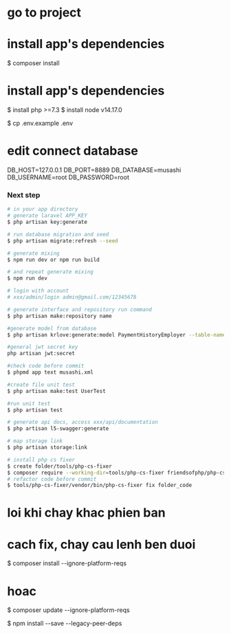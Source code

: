 # go to project

# install app's dependencies

$ composer install

# install app's dependencies

$ install php >=7.3
$ install node v14.17.0

$ cp .env.example .env

# edit connect database

DB_HOST=127.0.0.1
DB_PORT=8889
DB_DATABASE=musashi
DB_USERNAME=root
DB_PASSWORD=root

### Next step

```bash
# in your app directory
# generate laravel APP_KEY
$ php artisan key:generate

# run database migration and seed
$ php artisan migrate:refresh --seed

# generate mixing
$ npm run dev or npm run build

# and repeat generate mixing
$ npm run dev

# login with account
# xxx/admin/login admin@gmail.com/12345678

# generate interface and repository run command
$ php artisan make:repository name

#generate model from database
$ php artisan krlove:generate:model PaymentHistoryEmployer --table-name=payment_history_emplyer

#general jwt secret key
php artisan jwt:secret

#check code before commit
$ phpmd app text musashi.xml

#create file unit test
$ php artisan make:test UserTest

#run unit test
$ php artisan test

# generate api docs, access xxx/api/documentation
$ php artisan l5-swagger:generate

# map storage link
$ php artisan storage:link

# install php cs fixer
$ create folder/tools/php-cs-fixer
$ composer require --working-dir=tools/php-cs-fixer friendsofphp/php-cs-fixer
# refactor code before commit
$ tools/php-cs-fixer/vendor/bin/php-cs-fixer fix folder_code
```
# loi khi chay khac phien ban 
# cach fix, chay cau lenh ben duoi
$ composer install --ignore-platform-reqs
# hoac

$ composer update --ignore-platform-reqs

$ npm install --save --legacy-peer-deps